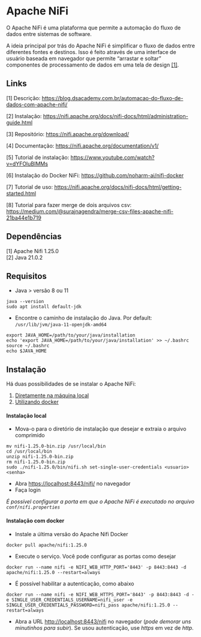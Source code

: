 # Apache NiFi

O Apache NiFi é uma plataforma que permite a automação do fluxo de dados entre sistemas de software.

A ideia principal por trás do Apache NiFi é simplificar o fluxo de dados entre diferentes fontes e destinos. Isso é feito através de uma interface de usuário baseada em navegador que permite “arrastar e soltar” componentes de processamento de dados em uma tela de design [[1]](https://blog.dsacademy.com.br/automacao-do-fluxo-de-dados-com-apache-nifi/).

## Links
[1] Descrição: <https://blog.dsacademy.com.br/automacao-do-fluxo-de-dados-com-apache-nifi/>

[2] Instalação: <https://nifi.apache.org/docs/nifi-docs/html/administration-guide.html>

[3] Repositório: <https://nifi.apache.org/download/>

[4] Documentação: <https://nifi.apache.org/documentation/v1/>

[5] Tutorial de instalação: <https://www.youtube.com/watch?v=dYFOluBIMMs>

[6] Instalação do Docker NiFi: <https://github.com/noharm-ai/nifi-docker>

[7] Tutorial de uso: <https://nifi.apache.org/docs/nifi-docs/html/getting-started.html>

[8] Tutorial para fazer merge de dois arquivos csv: <https://medium.com/@surajnagendra/merge-csv-files-apache-nifi-21ba44e1b719>

## Dependências
[1] Apache Nifi 1.25.0  
[2] Java 21.0.2

## Requisitos
- Java > versão 8 ou 11
```
java --version
sudo apt install default-jdk
```

- Encontre o caminho de instalação do Java. Por default: `/usr/lib/jvm/java-11-openjdk-amd64`
```
export JAVA_HOME=/path/to/your/java/installation
echo 'export JAVA_HOME=/path/to/your/java/installation' >> ~/.bashrc
source ~/.bashrc
echo $JAVA_HOME
```

## Instalação
Há duas possibilidades de se instalar o Apache NiFi:
1. [Diretamente na máquina local](#instalação-local)
2. [Utilizando docker](#instalação-com-docker)

#### Instalação local
- Mova-o para o diretório de instalação que desejar e extraia o arquivo comprimido
```
mv nifi-1.25.0-bin.zip /usr/local/bin
cd /usr/local/bin
unzip nifi-1.25.0-bin.zip
rm nifi-1.25.0-bin.zip
sudo ./nifi-1.25.0/bin/nifi.sh set-single-user-credentials <usuario> <senha>
```

- Abra <https://localhost:8443/nifi/> no navegador
- Faça login

_É possível configurar a porta em que o Apache NiFi é executado no arquivo `conf/nifi.properties`_


#### Instalação com docker
- Instale a última versão do Apache Nifi Docker
```
docker pull apache/nifi:1.25.0
```

- Execute o serviço. Você pode configurar as portas como desejar
```
docker run --name nifi -e NIFI_WEB_HTTP_PORT='8443' -p 8443:8443 -d apache/nifi:1.25.0 --restart=always
```

- É possível habilitar a autenticação, como abaixo
```
docker run --name nifi -e NIFI_WEB_HTTPS_PORT='8443' -p 8443:8443 -d -e SINGLE_USER_CREDENTIALS_USERNAME=nifi_user -e SINGLE_USER_CREDENTIALS_PASSWORD=nifi_pass apache/nifi:1.25.0 --restart=always
```
 
- Abra a URL <http://localhost:8443/nifi> no navegador (_*pode demorar uns minutinhos para subir*_). Se usou autenticação, use *https* em vez de *http*.
